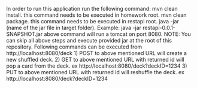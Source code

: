 In order to run this application run the following command:
	mvn clean install. this command needs to be executed in homework root.
	mvn clean package. this command needs to be executed in restapi root. 
	java -jar (name of the jar file in target folder). Example: java -jar restapi-0.0.1-SNAPSHOT.jar
	above command will run a tomcat on port 8080. 
NOTE: You can skip all above steps and execute provided jar at the root of this repository.
Following commands can be executed from http://localhost:8080/deck
	1) POST to above mentioned URL will create a new shuffled deck.
	2) GET to above mentioned URL with returned id will pop a card from the deck. ex http://localhost:8080/deck?deckID=1234
	3) PUT to above mentioned URL with returned id will reshuffle the deck. ex http://localhost:8080/deck?deckID=1234
